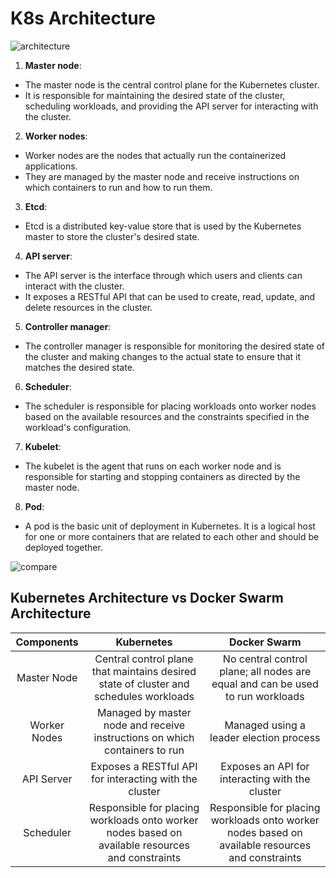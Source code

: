 # K8s Architecture

![architecture](https://phoenixnap.com/kb/wp-content/uploads/2021/04/full-kubernetes-model-architecture.png)

1. **Master node**: 
* The master node is the central control plane for the Kubernetes cluster. 
* It is responsible for maintaining the desired state of the cluster, scheduling workloads, and providing the API server for interacting with the cluster.

2. **Worker nodes**: 
* Worker nodes are the nodes that actually run the containerized applications. 
* They are managed by the master node and receive instructions on which containers to run and how to run them.

3. **Etcd**: 
* Etcd is a distributed key-value store that is used by the Kubernetes master to store the cluster's desired state.

4. **API server**: 
* The API server is the interface through which users and clients can interact with the cluster. 
* It exposes a RESTful API that can be used to create, read, update, and delete resources in the cluster.

5. **Controller manager**: 
* The controller manager is responsible for monitoring the desired state of the cluster and making changes to the actual state to ensure that it matches the desired state.

6. **Scheduler**: 
* The scheduler is responsible for placing workloads onto worker nodes based on the available resources and the constraints specified in the workload's configuration.

7. **Kubelet**: 
* The kubelet is the agent that runs on each worker node and is responsible for starting and stopping containers as directed by the master node.

8. **Pod**: 
* A pod is the basic unit of deployment in Kubernetes. It is a logical host for one or more containers that are related to each other and should be deployed together.

![compare](https://i.stack.imgur.com/s0TJ1.png)

## Kubernetes Architecture vs Docker Swarm Architecture

| Components | **Kubernetes** | **Docker Swarm** |
|:---:|:---:|:---:|
| Master Node | Central control plane that maintains desired state of cluster and schedules workloads | No central control plane; all nodes are equal and can be used to run workloads |
| Worker Nodes | Managed by master node and receive instructions on which containers to run | Managed using a leader election process |
| API Server | Exposes a RESTful API for interacting with the cluster | Exposes an API for interacting with the cluster |
| Scheduler | Responsible for placing workloads onto worker nodes based on available resources and constraints | Responsible for placing workloads onto worker nodes based on available resources and constraints |
